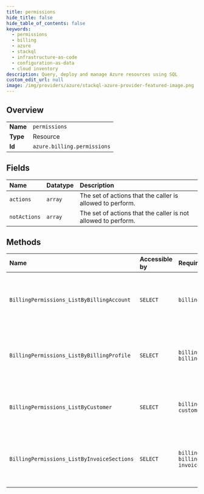 ```yaml
---
title: permissions
hide_title: false
hide_table_of_contents: false
keywords:
  - permissions
  - billing
  - azure    
  - stackql
  - infrastructure-as-code
  - configuration-as-data
  - cloud inventory
description: Query, deploy and manage Azure resources using SQL
custom_edit_url: null
image: /img/providers/azure/stackql-azure-provider-featured-image.png
---
```

  
    

## Overview
<table><tbody>
<tr><td><b>Name</b></td><td><code>permissions</code></td></tr>
<tr><td><b>Type</b></td><td>Resource</td></tr>
<tr><td><b>Id</b></td><td><code>azure.billing.permissions</code></td></tr>
</tbody></table>

## Fields
| Name | Datatype | Description |
|:-----|:---------|:------------|
| `actions` | `array` | The set of actions that the caller is allowed to perform. |
| `notActions` | `array` | The set of actions that the caller is not allowed to perform. |
## Methods
| Name | Accessible by | Required Params | Description |
|:-----|:--------------|:----------------|:------------|
| `BillingPermissions_ListByBillingAccount` | `SELECT` | `billingAccountName` | Lists the billing permissions the caller has on a billing account. |
| `BillingPermissions_ListByBillingProfile` | `SELECT` | `billingAccountName, billingProfileName` | Lists the billing permissions the caller has on a billing profile. |
| `BillingPermissions_ListByCustomer` | `SELECT` | `billingAccountName, customerName` | Lists the billing permissions the caller has for a customer. |
| `BillingPermissions_ListByInvoiceSections` | `SELECT` | `billingAccountName, billingProfileName, invoiceSectionName` | Lists the billing permissions the caller has on an invoice section. |
